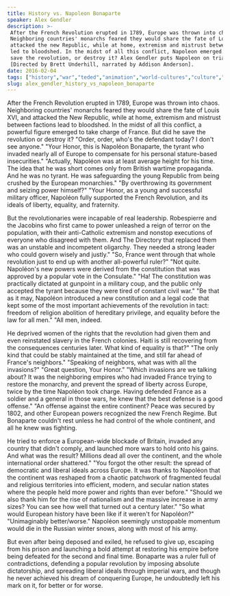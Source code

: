 ```yaml
---
title: History vs. Napoleon Bonaparte
speaker: Alex Gendler
description: >-
 After the French Revolution erupted in 1789, Europe was thrown into chaos.
 Neighboring countries' monarchs feared they would share the fate of Louis XVI and
 attacked the new Republic, while at home, extremism and mistrust between factions
 led to bloodshed. In the midst of all this conflict, Napoleon emerged. But did he
 save the revolution, or destroy it? Alex Gendler puts Napoleon on trial.
 [Directed by Brett Underhill, narrated by Addison Anderson].
date: 2016-02-04
tags: ["history","war","teded","animation","world-cultures","culture","europe"]
slug: alex_gendler_history_vs_napoleon_bonaparte
---
```


After the French Revolution erupted in 1789, Europe was thrown into chaos. Neighboring
countries' monarchs feared they would share the fate of Louis XVI, and attacked the New
Republic, while at home, extremism and mistrust between factions lead to bloodshed. In the
midst of all this conflict, a powerful figure emerged to take charge of France. But did
he save the revolution or destroy it? "Order, order, who's the defendant today? I don't
see anyone." "Your Honor, this is Napoléon Bonaparte, the tyrant who invaded nearly all
of Europe to compensate for his personal stature-based insecurities." "Actually, Napoléon
was at least average height for his time. The idea that he was short comes only from
British wartime propaganda. And he was no tyrant. He was safeguarding the young Republic
from being crushed by the European monarchies." "By overthrowing its government and
seizing power himself?" "Your Honor, as a young and successful military officer, Napoléon
fully supported the French Revolution, and its ideals of liberty, equality, and
fraternity.

But the revolutionaries were incapable of real leadership. Robespierre and the Jacobins
who first came to power unleashed a reign of terror on the population, with their
anti-Catholic extremism and nonstop executions of everyone who disagreed with them. And
The Directory that replaced them was an unstable and incompetent oligarchy. They needed a
strong leader who could govern wisely and justly." "So, France went through that whole
revolution just to end up with another all-powerful ruler?" "Not quite. Napoléon's new
powers were derived from the constitution that was approved by a popular vote in the
Consulate." "Ha! The constitution was practically dictated at gunpoint in a military coup,
and the public only accepted the tyrant because they were tired of constant civil war."
"Be that as it may, Napoléon introduced a new constitution and a legal code that kept some
of the most important achievements of the revolution in tact: freedom of religion
abolition of hereditary privilege, and equality before the law for all men." "All men,
indeed.

He deprived women of the rights that the revolution had given them and even reinstated
slavery in the French colonies. Haiti is still recovering from the consequences centuries
later. What kind of equality is that?" "The only kind that could be stably maintained at
the time, and still far ahead of France's neighbors." "Speaking of neighbors, what was
with all the invasions?" "Great question, Your Honor." "Which invasions are we talking
about? It was the neighboring empires who had invaded France trying to restore the
monarchy, and prevent the spread of liberty across Europe, twice by the time Napoléon took
charge. Having defended France as a soldier and a general in those wars, he knew that the
best defense is a good offense." "An offense against the entire continent? Peace was
secured by 1802, and other European powers recognized the new French Regime. But Bonaparte
couldn't rest unless he had control of the whole continent, and all he knew was
fighting.

He tried to enforce a European-wide blockade of Britain, invaded any country that didn't
comply, and launched more wars to hold onto his gains. And what was the result? Millions
dead all over the continent, and the whole international order shattered." "You forgot
the other result: the spread of democratic and liberal ideals across Europe. It was
thanks to Napoléon that the continent was reshaped from a chaotic patchwork of fragmented
feudal and religious territories into efficient, modern, and secular nation states where
the people held more power and rights than ever before." "Should we also thank him for the
rise of nationalism and the massive increase in army sizes? You can see how well that
turned out a century later." "So what would European history have been like if it weren't
for Napoléon?" "Unimaginably better/worse." Napoléon seemingly unstoppable momentum would
die in the Russian winter snows, along with most of his army.

But even after being deposed and exiled, he refused to give up, escaping from his prison
and launching a bold attempt at restoring his empire before being defeated for the second
and final time. Bonaparte was a ruler full of contradictions, defending a popular
revolution by imposing absolute dictatorship, and spreading liberal ideals through
imperial wars, and though he never achieved his dream of conquering Europe, he undoubtedly
left his mark on it, for better or for worse.

<!--
ad_duration=0
event="TED-Ed"
external_start_time=0
intro_duration=0
is_subtitle_required="False"
is_talk_featured="False"
language="en"
language_swap="False"
native_language="en"
number_of_related_talks=6
number_of_speakers=1
number_of_subtitled_videos=0
number_of_tags=7
number_of_talk_download_languages=25
number_of_talk_more_resources=0
number_of_talk_recommendations=0
number_of_talks_take_actions=0
post_ad_duration=0
published_timestamp="2019-03-15 17:11:56"
recording_date="2016-02-04"
speaker_is_published=0
speaker_name="Alex Gendler"
talk_name="History vs. Napoleon Bonaparte"
talks_tags=["history","war","teded","animation","world-cultures","culture","europe"]
url_photo_talk="https://s3.amazonaws.com/talkstar-photos/uploads/6ae8e3d5-7cce-4502-903e-5ca417fcb35e/117_Napoleon_1.jpg"
url_webpage="https://www.ted.com/talks/alex_gendler_history_vs_napoleon_bonaparte"
video_type_name="TED-Ed Original"
-->